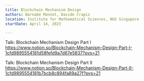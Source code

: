 ```yaml
---
title: Blockchain Mechanism Design
authors: Barnabé Monnot, Davide Crapis
location: Institute for Mathematical Sciences, NUS Singapore
startDate: April 14, 2023

---
```


Talk: Blockchain Mechanism Design Part I <https://www.notion.so/Blockchain-Mechanism-Design-Part-I-1cfd9895554181d58fefd9a7d67e5837?pvs=21>

Talk: Blockchain Mechanism Design Part II <https://www.notion.so/Blockchain-Mechanism-Design-Part-II-1cfd9895554181b7bcb8c894fa89a27f?pvs=21>